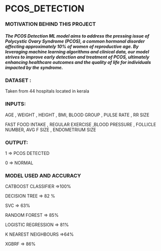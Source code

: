 # PCOS_DETECTION

### MOTIVATION BEHIND THIS PROJECT 

##### The PCOS Detection ML model aims to address the pressing issue of Polycystic Ovary Syndrome (PCOS), a common hormonal disorder affecting approximately 10% of women of reproductive age. By leveraging machine learning algorithms and clinical data, our model strives to improve early detection and treatment of PCOS, ultimately enhancing healthcare outcomes and the quality of life for individuals impacted by the syndrome.


### DATASET :

Taken from 44 hospitals located in kerala 

### INPUTS:

AGE , WEIGHT , HEIGHT , BMI, BLOOD GROUP , PULSE RATE , RR SIZE 

FAST FOOD INTAKE , REGULAR EXERCISE ,BLOOD PRESSURE , FOLLICLE NUMBER, AVG F SIZE , ENDOMETRIUM SIZE  

### OUTPUT:

1    => PCOS DETECTED

0   => NORMAL

### MODEL USED AND ACCURACY 

CATBOOST CLASSIFIER =>100%

DECISION TREE => 82 %

SVC           => 63%

RANDOM FOREST => 85%

LOGISTIC REGRESSION => 81%

K NEAREST NEIGHBOURS =>64%

XGBRF                => 86%



